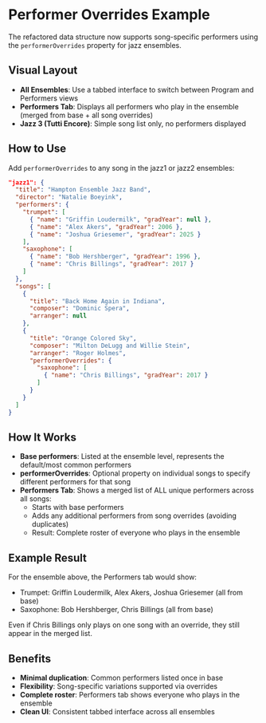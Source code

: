 # Performer Overrides Example

The refactored data structure now supports song-specific performers using the `performerOverrides` property for jazz ensembles.

## Visual Layout

- **All Ensembles**: Use a tabbed interface to switch between Program and Performers views
- **Performers Tab**: Displays all performers who play in the ensemble (merged from base + all song overrides)
- **Jazz 3 (Tutti Encore)**: Simple song list only, no performers displayed

## How to Use

Add `performerOverrides` to any song in the jazz1 or jazz2 ensembles:

```json
"jazz1": {
  "title": "Hampton Ensemble Jazz Band",
  "director": "Natalie Boeyink",
  "performers": {
    "trumpet": [
      { "name": "Griffin Loudermilk", "gradYear": null },
      { "name": "Alex Akers", "gradYear": 2006 },
      { "name": "Joshua Griesemer", "gradYear": 2025 }
    ],
    "saxophone": [
      { "name": "Bob Hershberger", "gradYear": 1996 },
      { "name": "Chris Billings", "gradYear": 2017 }
    ]
  },
  "songs": [
    {
      "title": "Back Home Again in Indiana",
      "composer": "Dominic Spera",
      "arranger": null
    },
    {
      "title": "Orange Colored Sky",
      "composer": "Milton DeLugg and Willie Stein",
      "arranger": "Roger Holmes",
      "performerOverrides": {
        "saxophone": [
          { "name": "Chris Billings", "gradYear": 2017 }
        ]
      }
    }
  ]
}
```

## How It Works

- **Base performers**: Listed at the ensemble level, represents the default/most common performers
- **performerOverrides**: Optional property on individual songs to specify different performers for that song
- **Performers Tab**: Shows a merged list of ALL unique performers across all songs:
  - Starts with base performers
  - Adds any additional performers from song overrides (avoiding duplicates)
  - Result: Complete roster of everyone who plays in the ensemble

## Example Result

For the ensemble above, the Performers tab would show:
- Trumpet: Griffin Loudermilk, Alex Akers, Joshua Griesemer (all from base)
- Saxophone: Bob Hershberger, Chris Billings (all from base)

Even if Chris Billings only plays on one song with an override, they still appear in the merged list.

## Benefits

- **Minimal duplication**: Common performers listed once in base
- **Flexibility**: Song-specific variations supported via overrides
- **Complete roster**: Performers tab shows everyone who plays in the ensemble
- **Clean UI**: Consistent tabbed interface across all ensembles
